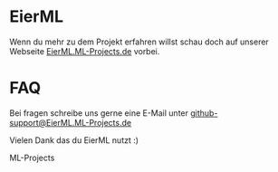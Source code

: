 # EierML
Wenn du mehr zu dem Projekt erfahren willst schau doch auf unserer Webseite [EierML.ML-Projects.de](eierml.ml-projekts.de) vorbei.

# FAQ
Bei fragen schreibe uns gerne eine E-Mail unter [github-support@EierML.ML-Projects.de](mailto:github-support@eierml.ml-projects.de)

Vielen Dank das du EierML nutzt :)

ML-Projects

